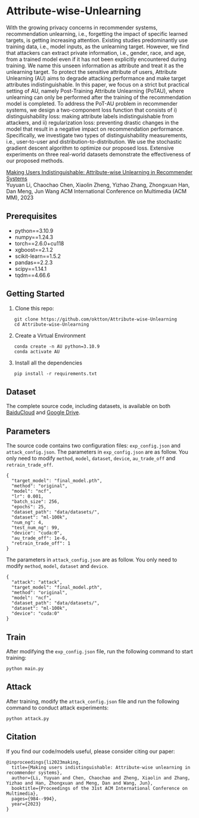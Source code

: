 # Attribute-wise-Unlearning

With the growing privacy concerns in recommender systems, recommendation unlearning, i.e., forgetting the impact of specific learned targets, is getting increasing attention. Existing studies predominantly use training data, i.e., model inputs, as the unlearning target. However, we find that attackers can extract private information,
i.e., gender, race, and age, from a trained model even if it has not been explicitly encountered during training. We name this unseen information as attribute and treat it as the unlearning target. To protect the sensitive attribute of users, Attribute Unlearning (AU) aims to degrade attacking performance and make target attributes indistinguishable. In this paper, we focus on a strict but practical setting of AU, namely Post-Training Attribute Unlearning (PoTAU), where unlearning can only be performed after the training of the recommendation model is completed. To address the PoT-AU problem in recommender systems, we design a two-component loss function that consists of i) distinguishability loss: making attribute labels indistinguishable from attackers, and ii) regularization loss: preventing drastic changes in the model that result in a negative impact on recommendation performance. Specifically, we investigate
two types of distinguishability measurements, i.e., user-to-user and      distribution-to-distribution. We use the stochastic gradient descent algorithm to optimize our proposed loss. Extensive experiments on three real-world datasets demonstrate the effectiveness of our proposed methods.

[Making Users Indistinguishable: Attribute-wise Unlearning in Recommender Systems](https://arxiv.org/abs/2310.05847)  
Yuyuan Li, Chaochao Chen, Xiaolin Zheng, Yizhao Zhang, Zhongxuan Han, Dan Meng, Jun Wang 
ACM International Conference on Multimedia (ACM MM), 2023

## Prerequisites 
* python==3.10.9
* numpy==1.24.3
* torch==2.6.0+cu118
* xgboost==2.1.2
* scikit-learn==1.5.2
* pandas==2.2.3
* scipy==1.14.1
* tqdm==4.66.6

## Getting Started
1. Clone this repo:  
```
   git clone https://github.com/oktton/Attribute-wise-Unlearning  
   cd Attribute-wise-Unlearning
``` 
2. Create a Virtual Environment  
```
   conda create -n AU python=3.10.9
   conda activate AU
```
3. Install all the dependencies  
```
   pip install -r requirements.txt
```
## Dataset
The complete source code, including datasets, is available on both [BaiduCloud](https://pan.baidu.com/s/1Clq7_lFf5D1Di_y4pJKkLA?pwd=bqru)  and [Google Drive](https://drive.google.com/file/d/1Ffe7Vv4pI4Icz2vyj2PqUtSUTBfGVWOl/view).


## Parameters
The source code contains two configuration files: `exp_config.json` and `attack_config.json`. The parameters in `exp_config.json` are as follow. You only need to modify `method`, `model`, `dataset`, `device`, `au_trade_off` and `retrain_trade_off`.
```
{
  "target_model": "final_model.pth",
  "method": "original",
  "model": "ncf",
  "lr": 0.001,
  "batch_size": 256,
  "epochs": 25,
  "dataset_path": "data/datasets/",
  "dataset": "ml-100k",
  "num_ng": 4,
  "test_num_ng": 99,
  "device": "cuda:0",
  "au_trade_off": 1e-6,
  "retrain_trade_off": 1
}
```
The parameters in `attack_config.json` are as follow. You only need to modify `method`, `model`, `dataset` and `device`.
```
{
  "attack": "attack",
  "target_model": "final_model.pth",
  "method": "original",
  "model": "ncf",
  "dataset_path": "data/datasets/",
  "dataset": "ml-100k",
  "device": "cuda:0"
}
```

## Train 
After modifying the `exp_config.json` file, run the following command to start training:
```
python main.py
```

## Attack
After training, modify the `attack_config.json` file and run the following command to conduct attack experiments:
```
python attack.py
```
## Citation
If you find our code/models useful, please consider citing our paper: 
```
@inproceedings{li2023making,
  title={Making users indistinguishable: Attribute-wise unlearning in recommender systems},
  author={Li, Yuyuan and Chen, Chaochao and Zheng, Xiaolin and Zhang, Yizhao and Han, Zhongxuan and Meng, Dan and Wang, Jun},
  booktitle={Proceedings of the 31st ACM International Conference on Multimedia},
  pages={984--994},
  year={2023}
}
```